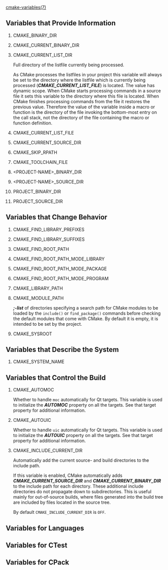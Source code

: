 [cmake-variables(7)](https://cmake.org/cmake/help/v3.10/manual/cmake-variables.7.html#manual:cmake-variables(7))

## Variables that Provide Information
1. CMAKE_BINARY_DIR
2. CMAKE_CURRENT_BINARY_DIR
3. CMAKE_CURRENT_LIST_DIR
    
    Full directory of the listfile currently being processed.
    
    As CMake processes the listfiles in your project this variable will always be set to the directory where the listfile which is currently being processed (***CMAKE_CURRENT_LIST_FILE***) is located. The value has dynamic scope. When CMake starts processing commands in a source file it sets this variable to the directory where this file is located. When CMake finishes processing commands from the file it restores the previous value. Therefore the value of the variable inside a macro or function is the directory of the file invoking the bottom-most entry on the call stack, not the directory of the file containing the macro or function definition.
    
4. CMAKE_CURRENT_LIST_FILE
5. CMAKE_CURRENT_SOURCE_DIR
6. CMAKE_SKIP_RPATH
7. CMAKE_TOOLCHAIN_FILE
8. \<PROJECT-NAME\>_BINARY_DIR
9. \<PROJECT-NAME\>_SOURCE_DIR
10. PROJECT_BINARY_DIR
11. PROJECT_SOURCE_DIR

## Variables that Change Behavior
1. CMAKE_FIND_LIBRARY_PREFIXES
2. CMAKE_FIND_LIBRARY_SUFFIXES
3. CMAKE_FIND_ROOT_PATH
4. CMAKE_FIND_ROOT_PATH_MODE_LIBRARY
5. CMAKE_FIND_ROOT_PATH_MODE_PACKAGE
6. CMAKE_FIND_ROOT_PATH_MODE_PROGRAM
7. CMAKE_LIBRARY_PATH
8. CMAKE_MODULE_PATH
    
    ***;-list*** of directories specifying a search path for CMake modules to be loaded by the `include()` or `find_package()` commands before checking the default modules that come with CMake. By default it is empty, it is intended to be set by the project.
    
9. CMAKE_SYSROOT

## Variables that Describe the System
1. CMAKE_SYSTEM_NAME

## Variables that Control the Build
1. CMAKE_AUTOMOC

    Whether to handle `moc` automatically for Qt targets. This variable is used to initialize the ***AUTOMOC*** property on all the targets. See that target property for additional information.

2. CMAKE_AUTOUIC

    Whether to handle `uic` automatically for Qt targets. This variable is used to initialize the ***AUTOUIC*** property on all the targets. See that target property for additional information.

3. CMAKE_INCLUDE_CURRENT_DIR

    Automatically add the current source- and build directories to the include path.

    If this variable is enabled, CMake automatically adds ***CMAKE_CURRENT_SOURCE_DIR*** and ***CMAKE_CURRENT_BINARY_DIR*** to the include path for each directory. These additional include directories do not propagate down to subdirectories. This is useful mainly for out-of-source builds, where files generated into the build tree are included by files located in the source tree.

    By default `CMAKE_INCLUDE_CURRENT_DIR` is `OFF`.

## Variables for Languages
## Variables for CTest
## Variables for CPack
